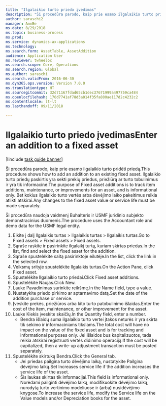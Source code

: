 ```yaml
--- 
title: "Ilgalaikio turto priedo įvedimas"
description: "Ši procedūra parodo, kaip prie esamo ilgalaikio turto pridėti priedą."
author: saraschi2
manager: AnnBe
ms.date: 8/29/2018
ms.topic: business-process
ms.prod: 
ms.service: dynamics-ax-applications
ms.technology: 
ms.search.form: AssetTable, AssetAddition
audience: Application User
ms.reviewer: twheeloc
ms.search.scope: Core, Operations
ms.search.region: Global
ms.author: saraschi
ms.search.validFrom: 2016-06-30
ms.dyn365.ops.version: Version 7.0.0
ms.translationtype: HT
ms.sourcegitcommit: 32d71167fdad65cb1dec37671999a497759ca484
ms.openlocfilehash: 170d7741af78d3a014f35fa800ae117d2c4232c2
ms.contentlocale: lt-lt
ms.lasthandoff: 09/11/2018

---
```

# <a name="enter-an-addition-to-a-fixed-asset"></a><span data-ttu-id="f426f-103">Ilgalaikio turto priedo įvedimas</span><span class="sxs-lookup"><span data-stu-id="f426f-103">Enter an addition to a fixed asset</span></span>

[!include [task guide banner](../../includes/task-guide-banner.md)]

<span data-ttu-id="f426f-104">Ši procedūra parodo, kaip prie esamo ilgalaikio turto pridėti priedą.</span><span class="sxs-lookup"><span data-stu-id="f426f-104">This procedure shows how to add an addition to an existing fixed asset.</span></span> <span data-ttu-id="f426f-105">Ilgalaikio turto priedų paskirtis yra sekti prekių priedus, priežiūrą ar turto tobulinimus ir yra tik informacinė.</span><span class="sxs-lookup"><span data-stu-id="f426f-105">The purpose of Fixed asset additions is to track item additions, maintenance, or improvements for an asset, and is informational only.</span></span> <span data-ttu-id="f426f-106">Bet kokius ilgalaikio turto vertės arba dėvėjimo laiko pakeitimus reikia atlikti atskirai.</span><span class="sxs-lookup"><span data-stu-id="f426f-106">Any changes to the fixed asset value or service life must be made separately.</span></span>   



<span data-ttu-id="f426f-107">Ši procedūra naudoja vaidmenį Buhalteris ir USMF juridinio subjekto demonstracinius duomenis.</span><span class="sxs-lookup"><span data-stu-id="f426f-107">The procedure uses the Accountant role and demo data for the USMF legal entity.</span></span>

1. <span data-ttu-id="f426f-108">Eikite į dalį Ilgalaikis turtas > Ilgalaikis turtas > Ilgalaikis turtas.</span><span class="sxs-lookup"><span data-stu-id="f426f-108">Go to Fixed assets > Fixed assets > Fixed assets.</span></span>
2. <span data-ttu-id="f426f-109">Sąraše raskite ir pasirinkite ilgalaikį turtą, kuriam skirtas priedas.</span><span class="sxs-lookup"><span data-stu-id="f426f-109">In the list, find and select the fixed asset for the addition.</span></span>
3. <span data-ttu-id="f426f-110">Sąraše spustelėkite saitą pasirinktoje eilutėje.</span><span class="sxs-lookup"><span data-stu-id="f426f-110">In the list, click the link in the selected row.</span></span>
4. <span data-ttu-id="f426f-111">Veiksmų srityje spustelėkite Ilgalaikis turtas.</span><span class="sxs-lookup"><span data-stu-id="f426f-111">On the Action Pane, click Fixed asset.</span></span>
5. <span data-ttu-id="f426f-112">Spustelėkite Ilgalaikio turto priedai.</span><span class="sxs-lookup"><span data-stu-id="f426f-112">Click Fixed asset additions.</span></span>
6. <span data-ttu-id="f426f-113">Spustelėkite Naujas.</span><span class="sxs-lookup"><span data-stu-id="f426f-113">Click New.</span></span>
7. <span data-ttu-id="f426f-114">Lauke Pavadinimas surinkite reikšmę.</span><span class="sxs-lookup"><span data-stu-id="f426f-114">In the Name field, type a value.</span></span>
8. <span data-ttu-id="f426f-115">Nustatykite priedo pirkimo ar aptarnavimo datą.</span><span class="sxs-lookup"><span data-stu-id="f426f-115">Set the date of the addition purchase or service.</span></span>
9. <span data-ttu-id="f426f-116">Įveskite prekės, priežiūros arba kito turto patobulinimo išlaidas.</span><span class="sxs-lookup"><span data-stu-id="f426f-116">Enter the cost of the item, maintenance, or other improvement for the asset.</span></span>
10. <span data-ttu-id="f426f-117">Lauke Kiekis įveskite skaičių.</span><span class="sxs-lookup"><span data-stu-id="f426f-117">In the Quantity field, enter a number.</span></span>
    * <span data-ttu-id="f426f-118">Bendra išlaidų suma ilgalaikio turto vertei įtakos neturės ir yra skirta tik sekimo ir informaciniams tikslams.</span><span class="sxs-lookup"><span data-stu-id="f426f-118">The total cost will have no impact on the value of the fixed asset and is for tracking and informational purposes only.</span></span> <span data-ttu-id="f426f-119">Jei išlaidos bus kapitalizuotos, tada reikia atskirai registruoti vertės didinimo operaciją.</span><span class="sxs-lookup"><span data-stu-id="f426f-119">If the cost will be capitalized, then a write-up adjustment transaction must be posted separately.</span></span>  
11. <span data-ttu-id="f426f-120">Spustelėkite skirtuką Bendra.</span><span class="sxs-lookup"><span data-stu-id="f426f-120">Click the General tab.</span></span>
    * <span data-ttu-id="f426f-121">Jei priedas pailgina turto dėvėjimo laiką, nustatykite Pailgina dėvėjimo laiką.</span><span class="sxs-lookup"><span data-stu-id="f426f-121">Set Increases service life if the addition increases the service life of the asset.</span></span>  
    * <span data-ttu-id="f426f-122">Šis laukas skirtas tik informacijai.</span><span class="sxs-lookup"><span data-stu-id="f426f-122">This field is informational only.</span></span> <span data-ttu-id="f426f-123">Norėdami pailginti dėvėjimo laiką, modifikuokite dėvėjimo laiką, nurodytą turto vertinimo modeliuose ir (arba) nusidėvėjimo knygose.</span><span class="sxs-lookup"><span data-stu-id="f426f-123">To increase the service life, modify the Service life on the Value models and/or Depreciation books for the asset.</span></span>  


